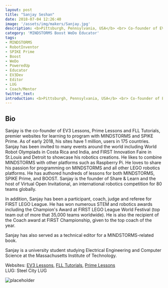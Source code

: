```yaml
---
layout: post
title: "Sanjay Seshan"
date: 2018-07-04 12:26:40
image: '/assets/img/makers/Sanjay.jpg'
description: <b>Pittsburgh, Pennsylvania, USA</b> <br> Co-founder of EV3Lessons, Student
category: 'MINDSTORMS Boost WeDo Educator'
tags:
- MINDSTORMS
- RobotInventor
- SPIKE Prime
- Boost
- WeDo
- PoweredUp
- Educator
- EV3Dev
- Editor
- LUG
- Coach/Mentor
twitter_text:
introduction: <b>Pittsburgh, Pennsylvania, USA</b> <br> Co-founder of EV3Lessons, Student
---
```




## Bio


Sanjay is the co-founder of EV3 Lessons, Prime Lessons and FLL Tutorials, premier websites for learning to program with MINDSTORMS and SPIKE Prime. As of early 2018, his sites have 1 million, users in 175 countries. Sanjay has been invited to many events around the world including World Robot Olympiads in Costa Rica and India, and FIRST Innovation Faire in St.Louis and Detroit to showcase his robotics creations. He likes to combine MINDSTORMS with other platforms such as Raspberry Pi. He loves to share his passion for programming on MINDSTORMS and all other LEGO robotics platforms. He has authored hundreds of lessons for both MINDSTORMS, SPIKE Prime, and BOOST. Sanjay is the founder of Share & Learn and the host of Virtual Open Invitational, an international robotics competition for 80 teams globally.

In addition, Sanjay has been a participant, coach, judge and referee for FIRST LEGO League. He has won numerous STEM and robotics awards including the Champion's Award at FIRST LEGO League World Festival (top team out of more that 35,000 teams worldwide). He is also the recipient of the Coach award at FIRST Championship, given to the top coach of the year.

Sanjay has also served as a technical editor for a MINDSTORMS-related book.

Sanjay is a university student studying Electrical Engineering and Computer Science at the Massachusetts Institute of Technology.

Websites: [EV3 Lessons](http://www.ev3lessons.com), [FLL Tutorials](http://www.flltutorials.com), [Prime Lessons](http://www.primelessons.org)<br>
LUG: Steel City LUG

![placeholder](http://www.ev3lessons.com/assets/images/EV3LessonsLogo.png "ev3lessons.com")

